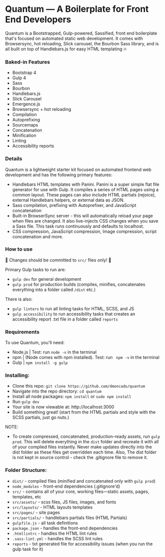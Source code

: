 # Quantum — A Boilerplate for Front End Developers
Quantum is a Bootstrapped, Gulp-powered, Sassified, front end boilerplate that's focused on automated static web development. It comes with Browsersync, hot reloading, Slick carousel, the Bourbon Sass library, and is all built on top of Handlebars.js for easy HTML templating 🔥

### Baked-in Features

* Bootstrap 4
* Gulp 4
* Sass
* Bourbon
* Handlebars.js
* Slick Carousel
* Emergence.js
* Browsersync + hot reloading
* Compilation
* Autoprefixing
* Sourcemaps
* Concatenation
* Minification
* Linting
* Accessibility reports


### Details

Quantum is a lightweight starter kit focused on automated frontend web development and has the following primary features:

-	Handlebars HTML templates with Panini. Panini is a super simple flat file generator for use with Gulp. It compiles a series of HTML pages using a common layout. These pages can also include HTML partials (rejoice), external Handlebars helpers, or external data as JSON.
-	Sass compilation, prefixing with Autoprefixer, and JavaScript concatenation
-	Built-in BrowserSync server - this will automatically reload your page when files are changed. It also live-injects CSS changes when you save a Sass file. This task runs continuously and defaults to localhost.
-	CSS compression, JavaScript compression, Image compression, script concatenation and more.


### How to use

🚨 Changes should be committed to `src/` files only! 🚨

Primary Gulp tasks to run are:
-	`gulp dev` for general development
-	`gulp prod` for production builds (compiles, minifies, concatenates everything into a folder called `/dist` etc.)

There is also:
-	`gulp linters` to run all linting tasks for HTML, SCSS, and JS
-	`gulp accessibility` to run accessibility tasks that creates an accessibility report .txt file in a folder called `reports`


### Requirements

To use Quantum, you'll need:

-	Node.js | Test: run ` node -v ` in the terminal
-	npm | (Node comes with npm installed). Test: run ` npm -v`  in the terminal
-	Gulp | `npm install -g gulp`


### Installing:

- Clone this repo: `git clone https://github.com/dmoncado/quantum`
- Navigate into the repo directory: `cd quantum`
- Install all node packages: `npm install` or `sudo npm install`
- Run `gulp dev`
- Your site is now viewable at: http://localhost:3000
- Build something great! (start from the HTML partials and style with the SCSS partials, just go nuts.)

NOTE:
- To create compressed, concatenated, production-ready assets, run `gulp prod`. This will delete everything in the `dist` folder and recreate it with all of your complied files instantly. Never make updates directly into the dist folder as these files get overridden each time. Also, The dist folder is not kept in source control - check the .gitignore file to remove it.


### Folder Structure:

- `dist/` - compiled files (minified and concatenated only with `gulp prod`)
- `node_modules` - front-end dependencies (.gitignore'd)
- `src/` - contains all of your core, working files—static assets, pages, templates, etc
- `src/assets/` - scss files, JS files, images, and fonts
- `src/layouts/` - HTML layouts templates
- `src/pages/` - site pages
- `src/partials/` - handlebars partials files (HTML Partials)
- `gulpfile.js` - all task definitions
- `package.json` - handles the front-end dependencies
- `.htmllintrc` - handles the HTML lint rules
- `.sass-lint.yml` - handles the SCSS lint rules
- `reports` - txt generated file for accessibility issues (when you run the gulp task for it)
